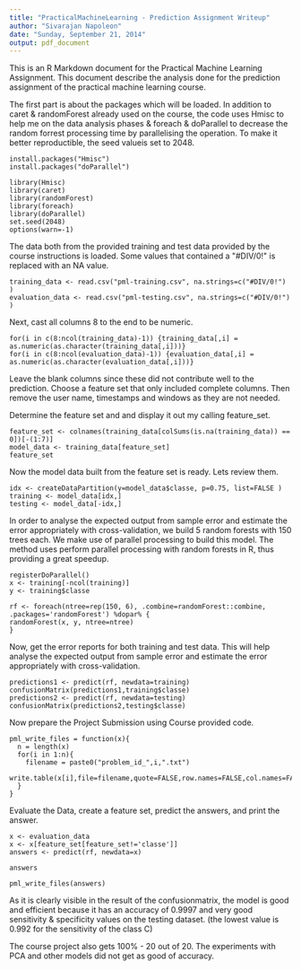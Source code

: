 ```yaml
---
title: "PracticalMachineLearning - Prediction Assignment Writeup"
author: "Sivarajan Napoleon"
date: "Sunday, September 21, 2014"
output: pdf_document
---
```


This is an R Markdown document for the Practical Machine Learning Assignment.
This document describe the analysis done for the prediction assignment of the practical machine learning course.

The first part is about the packages which will be loaded. In addition to caret & randomForest already used on the course, the code uses Hmisc to help me on the data analysis phases & foreach & doParallel to decrease the random forrest processing time by parallelising the operation. To make it better reproductible, the seed valueis set to 2048.

```{r}
install.packages("Hmisc")
install.packages("doParallel")

library(Hmisc)
library(caret)
library(randomForest)
library(foreach)
library(doParallel)
set.seed(2048)
options(warn=-1)
```

The data both from the provided training and test data provided by the course instructions is loaded. Some values that contained a "#DIV/0!" is replaced with an NA value.

```{r}
training_data <- read.csv("pml-training.csv", na.strings=c("#DIV/0!") )
evaluation_data <- read.csv("pml-testing.csv", na.strings=c("#DIV/0!") )

```

Next, cast all columns 8 to the end to be numeric.

```{r}
for(i in c(8:ncol(training_data)-1)) {training_data[,i] = as.numeric(as.character(training_data[,i]))}
for(i in c(8:ncol(evaluation_data)-1)) {evaluation_data[,i] = as.numeric(as.character(evaluation_data[,i]))}
```

Leave the blank columns since these did not contribute well to the prediction. Choose a feature set that only included complete columns. Then remove the user name, timestamps and windows as they are not needed.

Determine the feature set and and display it out my calling feature_set.

```{r}
feature_set <- colnames(training_data[colSums(is.na(training_data)) == 0])[-(1:7)]
model_data <- training_data[feature_set]
feature_set
```

Now the model data built from the feature set is ready. Lets review them.


```{r}
idx <- createDataPartition(y=model_data$classe, p=0.75, list=FALSE )
training <- model_data[idx,]
testing <- model_data[-idx,]
```

In order to analyse the expected output from sample error and estimate the error appropriately with cross-validation, we build 5 random forests with 150 trees each. We make use of parallel processing to build this model. The method uses perform parallel processing with random forests in R, thus providing a great speedup.


```{r}
registerDoParallel()
x <- training[-ncol(training)]
y <- training$classe

rf <- foreach(ntree=rep(150, 6), .combine=randomForest::combine, .packages='randomForest') %dopar% {
randomForest(x, y, ntree=ntree) 
}
```

Now, get the error reports for both training and test data. This will help analyse the expected output from sample error and estimate the error appropriately with cross-validation.


```{r}
predictions1 <- predict(rf, newdata=training)
confusionMatrix(predictions1,training$classe)
predictions2 <- predict(rf, newdata=testing)
confusionMatrix(predictions2,testing$classe)
```

Now prepare the Project Submission using Course provided code.


```{r}
pml_write_files = function(x){
  n = length(x)
  for(i in 1:n){
    filename = paste0("problem_id_",i,".txt")
    write.table(x[i],file=filename,quote=FALSE,row.names=FALSE,col.names=FALSE)
  }
}

```

Evaluate the Data, create a feature set, predict the answers, and print the answer.

```{r}
x <- evaluation_data
x <- x[feature_set[feature_set!='classe']]
answers <- predict(rf, newdata=x)

answers

pml_write_files(answers)

```

As it is clearly visible in the result of the confusionmatrix, the model is good and efficient because it has an accuracy of 0.9997 and very good sensitivity & specificity values on the testing dataset. (the lowest value is 0.992 for the sensitivity of the class C)

The course project also gets 100% - 20 out of 20.  The experiments with PCA and other models did not get as good of accuracy.